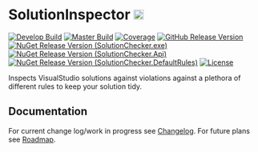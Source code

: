 # SolutionInspector <img src="https://raw.githubusercontent.com/chrischu/SolutionInspector/master/media/icon.png" height="20">
[![Develop Build][appveyor_develop]](https://ci.appveyor.com/project/chrischu/solutioninspector)
[![Master Build][appveyor_master]](https://ci.appveyor.com/project/chrischu/solutioninspector)
[![Coverage][coverage]](http://chrischu.github.io/SolutionInspector/CoverageReports/coverageReport.html)
[![GitHub Release Version][github_release]](https://github.com/chrischu/SolutionInspector/releases)
[![NuGet Release Version (SolutionChecker.exe)][nuget_release_exe]](https://www.nuget.org/packages/SolutionInspector.exe/)
[![NuGet Release Version (SolutionChecker.Api)][nuget_release_api]](https://www.nuget.org/packages/SolutionInspector.Api/)
[![NuGet Release Version (SolutionChecker.DefaultRules)][nuget_release_rules]](https://www.nuget.org/packages/SolutionInspector.DefaultRules/)
[![License][license]](https://raw.githubusercontent.com/chrischu/SolutionInspector/master/LICENSE)

Inspects VisualStudio solutions against violations against a plethora of different rules to keep your solution tidy.

## Documentation
For current change log/work in progress see [Changelog](CHANGELOG.md).
For future plans see [Roadmap](ROADMAP.md).

[appveyor_develop]: https://img.shields.io/appveyor/ci/chrischu/SolutionInspector/develop.svg?label=develop&style=flat&logo=data%3aimage%2fpng%3bbase64%2ciVBORw0KGgoAAAANSUhEUgAAAEAAAABACAYAAACqaXHeAAAABHNCSVQICAgIfAhkiAAAAAlwSFlzAAAk6QAAJOkBUCTn%2bAAAABl0RVh0U29mdHdhcmUAd3d3Lmlua3NjYXBlLm9yZ5vuPBoAAAabSURBVHic7ZtriFVVFMf%2fW8f3O1%2bZpj210gx7mIb5qqTsQ1GKFSpRiWQQUVSU2psYLAKTvkhI3%2frQGzMchFSSUtDSTEtNU1TyrTO%2bBh3n14d973i8d59zzzn73DtC%2fj8N5%2b691n%2btOXvvtddaR7qE%2fzdMJZUBRlJ%2fST0ldZXUSVKDpJOSaiXtNcbsqySnsjoA6CNpvKRxkm6XNFBSuxLT6iRtlbRa0nJJK40xh8vJM1MAXYAZwE9AI%2f5oAJYCU4EOzW1fKIBewFvAsQyMDkMtMB%2b4vLntbQLQHngfOF1GwwtxHJgNtGlu4ycCOytoeCG2AOOaw%2fAq7Ot%2brhmNz6MRuyxaVcr4nsAvzWuzEz8C3ZLak%2bgYBAZIqpE0KKmiCmGzpPuNMbvjTojtgJzxqyT1S0GsktgpaZQxZm%2bcwS3iDAJ6SFqqi994SbpKUg1wWZzBJR0AtJa0WNINfrwqisGSvgGqSg2M8wZUSxrhTanyGC3pnVKDIvcAYKKk70uNu4jRKLspLgsbEGoY0E7SJklXl4FYJbFd0hBjTL3rx6g1MlflM%2f6opD8kHZR0SFI3ST0kDZXUPWNd10p6TdKbsWcAfcg%2btt8FzAGGAs69BzDAYGAusDdD3SeBXkkc8EGGyncDU4CWsQlYDq2AZ7E3wCxQHVdxF%2bxtKwvMBzomMdzBpx82t%2bCLOqBzHIUzMlB2HJjiY3gBp%2fbAsgx4PRVHma%2b3twCDY%2bgZCDwITAbuwabPosa3A9Z4cltRilQf%2fNJY3xLxmmFf52pgf8j8NcDThG%2bSA7EbWlo0Ar2jHPBESsENwOvYrK9LrgFmEX9vWQP0D5H1UkqOeTwW5YBPUwg8BEyIkGmABSnkbgeudMjrABxJIS%2bPhVEOWJ9Q2FrsNTlK5mwPsitwLAdgnofMX8OItiDZ%2bloEtC1h%2fCCg3oMswDSH3BEe8k7gWqrAgJgC6oGZUYYHZC70IJrHaofc1sApD5lFS0vA8BgTdwN3xjS%2bDTb4yAI9HfJXe8i7Iy8nuL46lbBpuaTbjDFrHGRudIwfEkNmXNzieHbUQ14Tr6ADwkJWJH0oaYIx5kDRjzBV0vOOeVkmTl2OPJGFvKADGh0Dj0uaYox52RjTUPgj8ICkRbIV3kLEyjfGhOsuH7kBl0CTrcF8QKFHt0h6xBiz2SUBGCnpS0mtJLmivyMeBAux0fHsGg95x%2fN%2fVLkeytbrhxtj6lyzgZtkU2Xtc49csYD7vE2ObcaYPQX6W8pmf9Oiya7gaxrMo4eWobEhao2kYNr5ZgrO1lyjw88eJPP4xPFstM47Pw3cNQMuTD4Mc%2fzeA%2fgz5GgZ7hg%2f2eOoIqerqKGCdKF1HhecHoUb1dbA3xccbdjExhKF1wcmFT4wxnwh6buQ8aVwWtI0Y8xpBw%2bfXEPQxiIHBKOusQGlrSV9JanovxzAM7izP08q%2bVI4I2mSMWat47cXZXuM0qIosmwC8GjgVdmBvcm1AD6P%2bXo5M6%2fYG9wi4uUa%2fgachRigN%2f7R5cNRDuiOvdvnMYZk660ee0KEyR8LfA2ccczdCDwHODc37D9jcQqDgzhLqRI6UBOYkCY1vZUShUmgLTAMuBfrlJKvNDDT03iAH0rpEbYbyxfryLCRCZsKO5EBr8fjKPPNuOTxD4Fbl4fxVfgnQ8FmroqWV1G8bow5KWmBL3HZSG0VtoPM51Y4V9GnT1x8bIw5FWskdjPMqjgCcBj4CBhJSIUIR5YmN%2f5sBvprCdn8oqrDsyW9F8tjyXBCNhg5IHv%2f6Cp7mXrBGNN0RmNjivWyxU1fvGqMmZdoBjbtFBb2Zomj2Jtlof40GWoXNpG2hQ4YR3l7AQ8Ctzr0PpSR%2fAbg7lTGB8i8mxGZQuwHhjr09QL2ZaRjjpfxOUItgeUZEcpjD1CUMsNGe0sy0rGUkBJbGid0AX7LiNgu4LoQPbMy0rEB6JqJ8QFyfbHBjQ%2b2EV7zG4Rf4TOPrUQVQD2d0Ifk5bM8%2fgL6hsjNKtr7HbiiLMYHyHYDViYktoGIHh2y2WiXEqcDJCMnJGmXX4dttQ2TdRcXXsGToiHHJVEPUiYA7sMmMMKwg4irMdAJWwZPi03AqEra7DKiLfA24RvYv8Bn2GTHGOB6crcybJYoDWqBV6jURxJxgA1gqomfskrT%2fnYIeIMUH0ZUDEBnYDq2qyuLz%2bbO5WRNx7PlzoVyfzjZW%2fajyfE6%2f%2bFkqW%2f%2fjqn4w0mfSnAkKt4Fjm1O6CXbH9xR0jnZK3KdpN2uCvQlXEL58B9i0MZjNagBygAAAABJRU5ErkJggg%3d%3d
[appveyor_master]: https://img.shields.io/appveyor/ci/chrischu/SolutionInspector/master.svg?label=master&style=flat&logo=data%3aimage%2fpng%3bbase64%2ciVBORw0KGgoAAAANSUhEUgAAAEAAAABACAYAAACqaXHeAAAABHNCSVQICAgIfAhkiAAAAAlwSFlzAAAk6QAAJOkBUCTn%2bAAAABl0RVh0U29mdHdhcmUAd3d3Lmlua3NjYXBlLm9yZ5vuPBoAAAabSURBVHic7ZtriFVVFMf%2fW8f3O1%2bZpj210gx7mIb5qqTsQ1GKFSpRiWQQUVSU2psYLAKTvkhI3%2frQGzMchFSSUtDSTEtNU1TyrTO%2bBh3n14d973i8d59zzzn73DtC%2fj8N5%2b691n%2btOXvvtddaR7qE%2fzdMJZUBRlJ%2fST0ldZXUSVKDpJOSaiXtNcbsqySnsjoA6CNpvKRxkm6XNFBSuxLT6iRtlbRa0nJJK40xh8vJM1MAXYAZwE9AI%2f5oAJYCU4EOzW1fKIBewFvAsQyMDkMtMB%2b4vLntbQLQHngfOF1GwwtxHJgNtGlu4ycCOytoeCG2AOOaw%2fAq7Ot%2brhmNz6MRuyxaVcr4nsAvzWuzEz8C3ZLak%2bgYBAZIqpE0KKmiCmGzpPuNMbvjTojtgJzxqyT1S0GsktgpaZQxZm%2bcwS3iDAJ6SFqqi994SbpKUg1wWZzBJR0AtJa0WNINfrwqisGSvgGqSg2M8wZUSxrhTanyGC3pnVKDIvcAYKKk70uNu4jRKLspLgsbEGoY0E7SJklXl4FYJbFd0hBjTL3rx6g1MlflM%2f6opD8kHZR0SFI3ST0kDZXUPWNd10p6TdKbsWcAfcg%2btt8FzAGGAs69BzDAYGAusDdD3SeBXkkc8EGGyncDU4CWsQlYDq2AZ7E3wCxQHVdxF%2bxtKwvMBzomMdzBpx82t%2bCLOqBzHIUzMlB2HJjiY3gBp%2fbAsgx4PRVHma%2b3twCDY%2bgZCDwITAbuwabPosa3A9Z4cltRilQf%2fNJY3xLxmmFf52pgf8j8NcDThG%2bSA7EbWlo0Ar2jHPBESsENwOvYrK9LrgFmEX9vWQP0D5H1UkqOeTwW5YBPUwg8BEyIkGmABSnkbgeudMjrABxJIS%2bPhVEOWJ9Q2FrsNTlK5mwPsitwLAdgnofMX8OItiDZ%2bloEtC1h%2fCCg3oMswDSH3BEe8k7gWqrAgJgC6oGZUYYHZC70IJrHaofc1sApD5lFS0vA8BgTdwN3xjS%2bDTb4yAI9HfJXe8i7Iy8nuL46lbBpuaTbjDFrHGRudIwfEkNmXNzieHbUQ14Tr6ADwkJWJH0oaYIx5kDRjzBV0vOOeVkmTl2OPJGFvKADGh0Dj0uaYox52RjTUPgj8ICkRbIV3kLEyjfGhOsuH7kBl0CTrcF8QKFHt0h6xBiz2SUBGCnpS0mtJLmivyMeBAux0fHsGg95x%2fN%2fVLkeytbrhxtj6lyzgZtkU2Xtc49csYD7vE2ObcaYPQX6W8pmf9Oiya7gaxrMo4eWobEhao2kYNr5ZgrO1lyjw88eJPP4xPFstM47Pw3cNQMuTD4Mc%2fzeA%2fgz5GgZ7hg%2f2eOoIqerqKGCdKF1HhecHoUb1dbA3xccbdjExhKF1wcmFT4wxnwh6buQ8aVwWtI0Y8xpBw%2bfXEPQxiIHBKOusQGlrSV9JanovxzAM7izP08q%2bVI4I2mSMWat47cXZXuM0qIosmwC8GjgVdmBvcm1AD6P%2bXo5M6%2fYG9wi4uUa%2fgachRigN%2f7R5cNRDuiOvdvnMYZk660ee0KEyR8LfA2ccczdCDwHODc37D9jcQqDgzhLqRI6UBOYkCY1vZUShUmgLTAMuBfrlJKvNDDT03iAH0rpEbYbyxfryLCRCZsKO5EBr8fjKPPNuOTxD4Fbl4fxVfgnQ8FmroqWV1G8bow5KWmBL3HZSG0VtoPM51Y4V9GnT1x8bIw5FWskdjPMqjgCcBj4CBhJSIUIR5YmN%2f5sBvprCdn8oqrDsyW9F8tjyXBCNhg5IHv%2f6Cp7mXrBGNN0RmNjivWyxU1fvGqMmZdoBjbtFBb2Zomj2Jtlof40GWoXNpG2hQ4YR3l7AQ8Ctzr0PpSR%2fAbg7lTGB8i8mxGZQuwHhjr09QL2ZaRjjpfxOUItgeUZEcpjD1CUMsNGe0sy0rGUkBJbGid0AX7LiNgu4LoQPbMy0rEB6JqJ8QFyfbHBjQ%2b2EV7zG4Rf4TOPrUQVQD2d0Ifk5bM8%2fgL6hsjNKtr7HbiiLMYHyHYDViYktoGIHh2y2WiXEqcDJCMnJGmXX4dttQ2TdRcXXsGToiHHJVEPUiYA7sMmMMKwg4irMdAJWwZPi03AqEra7DKiLfA24RvYv8Bn2GTHGOB6crcybJYoDWqBV6jURxJxgA1gqomfskrT%2fnYIeIMUH0ZUDEBnYDq2qyuLz%2bbO5WRNx7PlzoVyfzjZW%2fajyfE6%2f%2bFkqW%2f%2fjqn4w0mfSnAkKt4Fjm1O6CXbH9xR0jnZK3KdpN2uCvQlXEL58B9i0MZjNagBygAAAABJRU5ErkJggg%3d%3d
[coverage]: http://chrischu.github.io/SolutionInspector/CoverageReports/coverageBadge.svg
[github_release]: https://img.shields.io/github/release/chrischu/SolutionInspector.svg?label=Release&style=flat&logo=data%3aimage%2fpng%3bbase64%2ciVBORw0KGgoAAAANSUhEUgAAAEAAAABACAYAAACqaXHeAAAABHNCSVQICAgIfAhkiAAAAAlwSFlzAAAk6QAAJOkBUCTn%2bAAAABl0RVh0U29mdHdhcmUAd3d3Lmlua3NjYXBlLm9yZ5vuPBoAAAWtSURBVHic7Zt5iFVVHMe%2fx6dmmeuEGgm2EVrWhJhWtFBMpk5K%2fWFZtJcFQVAG9Y%2bZtFD%2fBf1pf9g6TCQaamlaKQWVhJOhLVRq1mQu4YjamM3y6Y9z33R93nvfOe8uM9B84MFbfue3neWe7Un99PO%2fxhRlCBglaYqkcyWNljRC0sjg50PBq03SDkktxphDRfiVWwKAYZLmBq%2bpsoH7sFPSV5JWSVpljDmarYc5AcwGlgPtZEc78C4wq7fjiwVoADZnGHQcW4F5QGHdNxGgvqDAK9kM1Pdm4AOBp4DjvRB8mQ7gJWBw0cGfA7T0YuCVbAHOLir4y4C9vRxwFH8AU33jGeAZ%2fE2SNkoa62uoAMZJ2gjM9inkPJIC10laJ6nY%2fuZPh6RGY8wGF2GnBACTJX2m%2f2ZufZ3Dkq4xxnxTTbBqAoDxkr6UdFYGjhVJq6Tpxpg9SUKJCcBONtZLakgQ2yRpraR6STdKqvNy05%2ffA59%2bkp1mX54gu17STGMMNVkCHnYYfRtC8iXgNuxjKWvWAbOAASF7cxzKPZQUY2wLACZI2iZpWEL5I5LqjDEdEeUbJL0ouxAqc1TS95IOyq782oLvRwWvOkkTJZ0eKrNF0kJjzKcRNoYEuk5N8PGwpEuMMbsTZE4GaHLI7pYqOkrAg8A9wEVAycFuKZC9F1hQrQywzcHPJt%2fgJwFdDopXeinOAWC1g5%2bdwKSo8nEToacTfgtzSs2eZ4eLDyVJi5y0Aec51j5U6QJFgF0eu9AJnLQpE1XLd8R8H0U9kPdjLxbgDEkXO4qXJN1e%2bWVUoPM8fOiQHb17i5GS%2fvGQvzXxV2CiY3Mqc38q9zMA%2b5Tx4cIkZY97KPq4wDgTATZ5%2bP1YuGxlF5jiYXdJas%2bzY4mHbHyMwHeOWdyV2uWMAXY7%2br49XC48rz5N0gWO9j7M0vmMWO8oNzGIVdKJXeBM2UeFC9urixSOq08lhXa0wgnw2ew44CFbFPs8ZHtiDSdghIeCYx6yReHjU2QChteioA%2fhU4E9suEEdHso6IsJGO0h21V%2bE06ATxPqi%2fuDPj61l9%2bEE3DQQ8F0D9mimOYh2xNrz5YYMFbSXkcFf0kaaYzp9DCaG8BA2QsWQx2LjDHGHJBObAH7ZQNzYaikmc4e5s8MuQd%2fRNKf5Q89CQi2jrd6GF3gIZs3iTu%2fFXwd3iavXAz57PA0Apd6yOcC9o5Ao0eRlvCHygT4LHFLkpbisNObF4HtVyUN9CgWHyMwDP8LD68ROqwoCuz2%2bRuevv4NJI8VwEpPpQDvAIVNjoA6YEUNfi53UX5LDYoBWoH55NgasNdy7gT21OjjHBcjg4BfIgo3YS9EzQDeBrpjjPwALMSeKmcV%2bATgSeDnGgMH2IHreAU8GqFgD6ENReAGoK2K0R%2bxiVsMOG%2b3AdOAJUBz4HgWPOKT8SFEt4J24L6Q3NXYm1rV2IXHGAGMAX7LKHCAndiDVHew%2fTmKLkI3NrG1W427vYxbvQsyCh7A56yjxwGDPZOPYhfBvhp2YNqQYPw4oT04D%2fsjsMdZafnAO%2fiQE%2bOJ7%2beLQ3KDgVc4eQ5xDFiawv72lMG3kXYwxj4Wo0b8%2fVRMKoBxQCMwF7gC8NllirL9SYrgu4GbUwUfcuSFGCPPZ2Ig3q7L2X8cz2XpiAHejDG0CLsez5wUCXidrG%2bTYydI78UY%2fBZ7cfpa7AHrcOx09XzA9fg6ymYtCVhBThVSXoAs83RoTQp7vgl4CxjkY8Nr3m6M6ZL0gKRnJbnevStipdgt6RlJd0XdWMsF7B29fQ61sjaFDZcWsBd7ibsmaq4dY8xqSZMlNSu5NeTVApDUJGmyMabmbpaNJ3AV8EVMDX2UQm9cC%2fgcuDLLGDIBuB54nxOnsM0p9C0L6ekE1mCv7WdGLv%2b8wk4%2f58ue1rxsjPk1hZ4nZC9INxtjWrPzsp9%2b%2bpH0L66JSj1j%2ffqIAAAAAElFTkSuQmCC
[nuget_release_exe]: https://img.shields.io/nuget/v/SolutionInspector.Exe.svg?label=exe&style=flat&logo=data%3aimage%2fpng%3bbase64%2ciVBORw0KGgoAAAANSUhEUgAAAEAAAABACAYAAACqaXHeAAAABHNCSVQICAgIfAhkiAAAAAlwSFlzAAAk6QAAJOkBUCTn%2bAAAABl0RVh0U29mdHdhcmUAd3d3Lmlua3NjYXBlLm9yZ5vuPBoAAASnSURBVHic7ZtPqBVVHMc%2fx16WSoaaWJYZhBmVUUEg9EdCs0VaEiW0qEVtgqgWLVrlomjVKrIgahFFiQRRGhoUvhe4KKIWmas0%2f1Wi8sL3Mqinvk%2bLue%2fyspl5c8%2bdc%2beafuDC3Lnn9zu%2f8z1%2f5szM78J5zm1C0Q%2fq1cAy4DTwXQjhWM%2biahJ1sbrNf3NKfV%2bd23R8SWk1%2frDF%2fKhe2nScycjp%2bTxebzrOJKiL1PEKAoyqFzUdb11Mm3S8jJJFcRKXANckiaYBJgtwugO7U3UH0jjqPPVkhSlwTL2g6Xjroj0CQgjDwKYKNhtDCJ2MlrMHdY66q6T3v1CnNx1nUtTZ6mvqyKSGH1U3%2fB8bX7YVvhC4FjgJ7I8Z9uocYCWwHFgKzAPqFHEUOATsAobItuzW6D8O9QZ1s%2fpXhUW1TvaozzU2UtUF6jtm9w5N8rO6vteNv1nd33DDz%2bQts6mcvPFr1BMNN7aIL9WZRbFX2fpO1fhbgJ3ArG59JeRj4OG8BbIrAdQFwLfAoryfgW3AFmAP2aZrCbAOWN1NvZFsCCG8XKtHswUvjz3q7SV2d6gHejMD2oypS%2bps%2fI3mr%2fZ71fkV7BeqB3sogOpHdQqwOaeCcUt6PsfHip42P4vvpjoaP8f8Tc5nEb529FQC3TC5%2fmlFgU3BSiDvqdCWCF8xNt3w4OQvsQIsLzi%2fN8LXT5ExxHKr2T0KEC%2fA0oLzMZfVrvciEfVdN%2fElVoCi9wMxl5kiMVNy2cRBrAAzCs6vi%2fAVY9Mt7fhjBShitXpn1cLqfUDl8jXSnnZ1CwDwobpwqkLqYuDdBPV3RAoBFgHfqCuKCrR6%2fmvg8gT1d8RAIr9XAUPqIPAp2eVxYvVdRzPDPpdUAkxwT%2bvTt6QWoC7GgMHW5zfgKNml7ArgbmAVxVem%2blG%2f79G%2bfVR90Sleyauz1OfV4Yp%2bHzkbBPjK7IFLJ3HNtdor%2frYAKa4CdfABcG8I4UgnRiGE34G1wJtVbfpRgJ3AkyGEsRjj1gucZ4CtVcr3mwCjZA8v%2f%2b7GSQhhHHiMbLEspd8EeLXTYV9ECGEEeGmqcv0kwBhQd%2f7R28DxsgL9JMCOVq%2fVRmsd2V5Wpp8EGErkd7Dsx34S4Jcm%2fPaTAMOJ%2fJam%2bMYKkCJHKFUa7rycc%2b0st1gBTkTalXFlAp9Ffv%2bYOIgV4FCkXRl3JfAJkPdg5sDEQawAP0TalbFKrfUVuzoA3H%2fG6RFg38SXWAGGIu3KmAE8VbPPx%2fnvGrA9hNBdpqsazF6B182wNf0nQZ2pHsqp49E6%2fKM%2bm0AAze7nu0rFNeugTTm%2bD1vXNFOnm%2bUCpOANNWp6thr%2fSoHfeqeYuj6RAKpb1dkdxjPT%2fJ5X3W22KNaLujGhCEfUp50i8VEdUJ8wf86rHlevz7OtI0tsAPicLGcgFcfJ7uoGgV%2bBI8B8YCHZU%2bE15O%2f4INu1rg0hlN4VdoV6sdm%2fyvqNUfWBZA0%2fQ4Rg9gh7rNk2t9ltwbBPLcRi9T2r%2fQErBcfUF6yYMJ0sO8MsG%2bshspyc21LV02KEbB36BNgaQvizqmFP0lPMcnKWkt3y1rXfHydbHA8C%2b7re3p7nHOUfus2s8WdkXxcAAAAASUVORK5CYII%3d
[nuget_release_api]: https://img.shields.io/nuget/v/SolutionInspector.Api.svg?label=API&style=flat&logo=data%3aimage%2fpng%3bbase64%2ciVBORw0KGgoAAAANSUhEUgAAAEAAAABACAYAAACqaXHeAAAABHNCSVQICAgIfAhkiAAAAAlwSFlzAAAk6QAAJOkBUCTn%2bAAAABl0RVh0U29mdHdhcmUAd3d3Lmlua3NjYXBlLm9yZ5vuPBoAAASnSURBVHic7ZtPqBVVHMc%2fx16WSoaaWJYZhBmVUUEg9EdCs0VaEiW0qEVtgqgWLVrlomjVKrIgahFFiQRRGhoUvhe4KKIWmas0%2f1Wi8sL3Mqinvk%2bLue%2fyspl5c8%2bdc%2beafuDC3Lnn9zu%2f8z1%2f5szM78J5zm1C0Q%2fq1cAy4DTwXQjhWM%2biahJ1sbrNf3NKfV%2bd23R8SWk1%2frDF%2fKhe2nScycjp%2bTxebzrOJKiL1PEKAoyqFzUdb11Mm3S8jJJFcRKXANckiaYBJgtwugO7U3UH0jjqPPVkhSlwTL2g6Xjroj0CQgjDwKYKNhtDCJ2MlrMHdY66q6T3v1CnNx1nUtTZ6mvqyKSGH1U3%2fB8bX7YVvhC4FjgJ7I8Z9uocYCWwHFgKzAPqFHEUOATsAobItuzW6D8O9QZ1s%2fpXhUW1TvaozzU2UtUF6jtm9w5N8rO6vteNv1nd33DDz%2bQts6mcvPFr1BMNN7aIL9WZRbFX2fpO1fhbgJ3ArG59JeRj4OG8BbIrAdQFwLfAoryfgW3AFmAP2aZrCbAOWN1NvZFsCCG8XKtHswUvjz3q7SV2d6gHejMD2oypS%2bps%2fI3mr%2fZ71fkV7BeqB3sogOpHdQqwOaeCcUt6PsfHip42P4vvpjoaP8f8Tc5nEb529FQC3TC5%2fmlFgU3BSiDvqdCWCF8xNt3w4OQvsQIsLzi%2fN8LXT5ExxHKr2T0KEC%2fA0oLzMZfVrvciEfVdN%2fElVoCi9wMxl5kiMVNy2cRBrAAzCs6vi%2fAVY9Mt7fhjBShitXpn1cLqfUDl8jXSnnZ1CwDwobpwqkLqYuDdBPV3RAoBFgHfqCuKCrR6%2fmvg8gT1d8RAIr9XAUPqIPAp2eVxYvVdRzPDPpdUAkxwT%2bvTt6QWoC7GgMHW5zfgKNml7ArgbmAVxVem%2blG%2f79G%2bfVR90Sleyauz1OfV4Yp%2bHzkbBPjK7IFLJ3HNtdor%2frYAKa4CdfABcG8I4UgnRiGE34G1wJtVbfpRgJ3AkyGEsRjj1gucZ4CtVcr3mwCjZA8v%2f%2b7GSQhhHHiMbLEspd8EeLXTYV9ECGEEeGmqcv0kwBhQd%2f7R28DxsgL9JMCOVq%2fVRmsd2V5Wpp8EGErkd7Dsx34S4Jcm%2fPaTAMOJ%2fJam%2bMYKkCJHKFUa7rycc%2b0st1gBTkTalXFlAp9Ffv%2bYOIgV4FCkXRl3JfAJkPdg5sDEQawAP0TalbFKrfUVuzoA3H%2fG6RFg38SXWAGGIu3KmAE8VbPPx%2fnvGrA9hNBdpqsazF6B182wNf0nQZ2pHsqp49E6%2fKM%2bm0AAze7nu0rFNeugTTm%2bD1vXNFOnm%2bUCpOANNWp6thr%2fSoHfeqeYuj6RAKpb1dkdxjPT%2fJ5X3W22KNaLujGhCEfUp50i8VEdUJ8wf86rHlevz7OtI0tsAPicLGcgFcfJ7uoGgV%2bBI8B8YCHZU%2bE15O%2f4INu1rg0hlN4VdoV6sdm%2fyvqNUfWBZA0%2fQ4Rg9gh7rNk2t9ltwbBPLcRi9T2r%2fQErBcfUF6yYMJ0sO8MsG%2bshspyc21LV02KEbB36BNgaQvizqmFP0lPMcnKWkt3y1rXfHydbHA8C%2b7re3p7nHOUfus2s8WdkXxcAAAAASUVORK5CYII%3d
[nuget_release_rules]: https://img.shields.io/nuget/v/SolutionInspector.DefaultRules.svg?label=Rules&style=flat&logo=data%3aimage%2fpng%3bbase64%2ciVBORw0KGgoAAAANSUhEUgAAAEAAAABACAYAAACqaXHeAAAABHNCSVQICAgIfAhkiAAAAAlwSFlzAAAk6QAAJOkBUCTn%2bAAAABl0RVh0U29mdHdhcmUAd3d3Lmlua3NjYXBlLm9yZ5vuPBoAAASnSURBVHic7ZtPqBVVHMc%2fx16WSoaaWJYZhBmVUUEg9EdCs0VaEiW0qEVtgqgWLVrlomjVKrIgahFFiQRRGhoUvhe4KKIWmas0%2f1Wi8sL3Mqinvk%2bLue%2fyspl5c8%2bdc%2beafuDC3Lnn9zu%2f8z1%2f5szM78J5zm1C0Q%2fq1cAy4DTwXQjhWM%2biahJ1sbrNf3NKfV%2bd23R8SWk1%2frDF%2fKhe2nScycjp%2bTxebzrOJKiL1PEKAoyqFzUdb11Mm3S8jJJFcRKXANckiaYBJgtwugO7U3UH0jjqPPVkhSlwTL2g6Xjroj0CQgjDwKYKNhtDCJ2MlrMHdY66q6T3v1CnNx1nUtTZ6mvqyKSGH1U3%2fB8bX7YVvhC4FjgJ7I8Z9uocYCWwHFgKzAPqFHEUOATsAobItuzW6D8O9QZ1s%2fpXhUW1TvaozzU2UtUF6jtm9w5N8rO6vteNv1nd33DDz%2bQts6mcvPFr1BMNN7aIL9WZRbFX2fpO1fhbgJ3ArG59JeRj4OG8BbIrAdQFwLfAoryfgW3AFmAP2aZrCbAOWN1NvZFsCCG8XKtHswUvjz3q7SV2d6gHejMD2oypS%2bps%2fI3mr%2fZ71fkV7BeqB3sogOpHdQqwOaeCcUt6PsfHip42P4vvpjoaP8f8Tc5nEb529FQC3TC5%2fmlFgU3BSiDvqdCWCF8xNt3w4OQvsQIsLzi%2fN8LXT5ExxHKr2T0KEC%2fA0oLzMZfVrvciEfVdN%2fElVoCi9wMxl5kiMVNy2cRBrAAzCs6vi%2fAVY9Mt7fhjBShitXpn1cLqfUDl8jXSnnZ1CwDwobpwqkLqYuDdBPV3RAoBFgHfqCuKCrR6%2fmvg8gT1d8RAIr9XAUPqIPAp2eVxYvVdRzPDPpdUAkxwT%2bvTt6QWoC7GgMHW5zfgKNml7ArgbmAVxVem%2blG%2f79G%2bfVR90Sleyauz1OfV4Yp%2bHzkbBPjK7IFLJ3HNtdor%2frYAKa4CdfABcG8I4UgnRiGE34G1wJtVbfpRgJ3AkyGEsRjj1gucZ4CtVcr3mwCjZA8v%2f%2b7GSQhhHHiMbLEspd8EeLXTYV9ECGEEeGmqcv0kwBhQd%2f7R28DxsgL9JMCOVq%2fVRmsd2V5Wpp8EGErkd7Dsx34S4Jcm%2fPaTAMOJ%2fJam%2bMYKkCJHKFUa7rycc%2b0st1gBTkTalXFlAp9Ffv%2bYOIgV4FCkXRl3JfAJkPdg5sDEQawAP0TalbFKrfUVuzoA3H%2fG6RFg38SXWAGGIu3KmAE8VbPPx%2fnvGrA9hNBdpqsazF6B182wNf0nQZ2pHsqp49E6%2fKM%2bm0AAze7nu0rFNeugTTm%2bD1vXNFOnm%2bUCpOANNWp6thr%2fSoHfeqeYuj6RAKpb1dkdxjPT%2fJ5X3W22KNaLujGhCEfUp50i8VEdUJ8wf86rHlevz7OtI0tsAPicLGcgFcfJ7uoGgV%2bBI8B8YCHZU%2bE15O%2f4INu1rg0hlN4VdoV6sdm%2fyvqNUfWBZA0%2fQ4Rg9gh7rNk2t9ltwbBPLcRi9T2r%2fQErBcfUF6yYMJ0sO8MsG%2bshspyc21LV02KEbB36BNgaQvizqmFP0lPMcnKWkt3y1rXfHydbHA8C%2b7re3p7nHOUfus2s8WdkXxcAAAAASUVORK5CYII%3d
[license]: https://img.shields.io/github/license/chrischu/SolutionInspector.svg?style=flat
